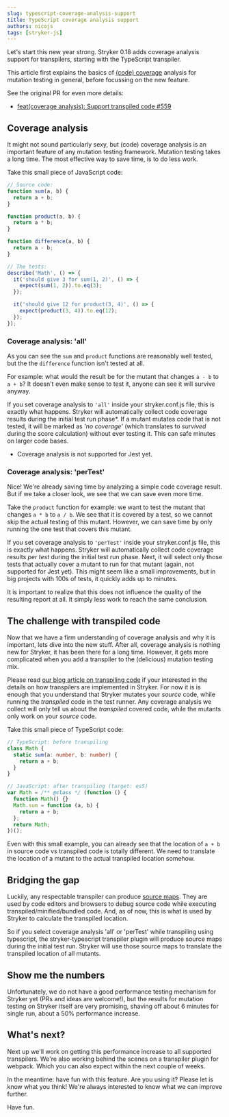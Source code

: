 ```yaml
---
slug: typescript-coverage-analysis-support
title: TypeScript coverage analysis support
authors: nicojs
tags: [stryker-js]
---
```


Let's start this new year strong. Stryker 0.18 adds coverage analysis support for transpilers, starting with the TypeScript transpiler.

<!--truncate-->

This article first explains the basics of [(code) coverage](https://en.wikipedia.org/wiki/Code_coverage) analysis for mutation testing in general, before focussing on the new feature.

See the original PR for even more details:

- [feat(coverage analysis): Support transpiled code #559](https://github.com/stryker-mutator/stryker-js/pull/559)

## Coverage analysis

It might not sound particularly sexy, but (code) coverage analysis is an important feature of any mutation testing framework.
Mutation testing takes a long time. The most effective way to save time, is to do less work.

Take this small piece of JavaScript code:

```javascript
// Source code:
function sum(a, b) {
  return a + b;
}

function product(a, b) {
  return a * b;
}

function difference(a, b) {
  return a - b;
}
```

```javascript
// The tests:
describe('Math', () => {
  it('should give 3 for sum(1, 2)', () => {
    expect(sum(1, 2)).to.eq(3);
  });

  it('should give 12 for product(3, 4)', () => {
    expect(product(3, 4)).to.eq(12);
  });
});
```

### Coverage analysis: 'all'

As you can see the `sum` and `product` functions are reasonably well tested, but the the `difference` function isn't tested at all.

For example: what would the result be for the mutant that changes `a - b` to `a + b`? It doesn't even make sense to test it,
anyone can see it will survive anyway.

If you set coverage analysis to `'all'` inside your stryker.conf.js file, this is exactly what happens. Stryker will automatically
collect code coverage results during the initial test run phase\*. If a mutant mutates code that is not tested,
it will be marked as _'no coverage'_ (which translates to _survived_ during the score calculation) without ever testing it.
This can safe minutes on larger code bases.

- Coverage analysis is not supported for Jest yet.

### Coverage analysis: 'perTest'

Nice! We're already saving time by analyzing a simple code coverage result. But if we take a closer look, we see that we can save even more time.

Take the `product` function for example: we want to test the mutant that changes `a * b` to `a / b`. We see that it is covered by a test, so
we cannot skip the actual testing of this mutant. However, we can save time by only running the one test that covers this mutant.

If you set coverage analysis to `'perTest'` inside your stryker.conf.js file, this is exactly what happens. Stryker will automatically
collect code coverage results _per test_ during the initial test run phase. Next, it will select only those tests that actually cover
a mutant to run for that mutant (again, not supported for Jest yet). This might seem like a small improvements,
but in big projects with 100s of tests, it quickly adds up to minutes.

It is important to realize that this does not influence the quality of the resulting report at all. It simply less work to reach the same conclusion.

## The challenge with transpiled code

Now that we have a firm understanding of coverage analysis and why it is important, lets dive into the new stuff.
After all, coverage analysis is nothing new for Stryker, it has been there for a long time.
However, it gets more complicated when you add a transpiler to the (delicious) mutation testing mix.

Please read [our blog article on transpiling code](./2017-10-06-typescript-support.md) if your interested in the details on how transpilers are implemented in Stryker.
For now it is is enough that you understand that Stryker mutates your _source_ code, while running the _transpiled_ code in the test runner.
Any coverage analysis we collect will only tell us about the _transpiled_ covered code, while the mutants only work on your _source_ code.

Take this small piece of TypeScript code:

```typescript
// TypeScript: before transpiling
class Math {
  static sum(a: number, b: number) {
    return a + b;
  }
}
```

```javascript
// JavaScript: after transpiling (target: es5)
var Math = /** @class */ (function () {
  function Math() {}
  Math.sum = function (a, b) {
    return a + b;
  };
  return Math;
})();
```

Even with this small example, you can already see that the location of `a + b` in source code vs transpiled code is totally different.
We need to translate the location of a mutant to the actual transpiled location somehow.

## Bridging the gap

Luckily, any respectable transpiler can produce [source maps](https://www.thecssninja.com/javascript/source-mapping).
They are used by code editors and browsers to debug source code while executing transpiled/minified/bundled code.
And, as of now, this is what is used by Stryker to calculate the transpiled location.

So if you select coverage analysis 'all' or 'perTest' while transpiling using typescript, the stryker-typescript transpiler
plugin will produce source maps during the initial test run. Stryker will use those source maps to translate the transpiled location
of all mutants.

## Show me the numbers

Unfortunately, we do not have a good performance testing mechanism for Stryker yet (PRs and ideas are welcome!),
but the results for mutation testing on Stryker itself are very promising, shaving off about 6 minutes for single run,
about a 50% performance increase.

## What's next?

Next up we'll work on getting this performance increase to all supported transpilers.
We're also working behind the scenes on a transpiler plugin for webpack. Which you can also expect
within the next couple of weeks.

In the meantime: have fun with this feature. Are you using it? Please let is know what you think! We're always
interested to know what we can improve further.

Have fun.
